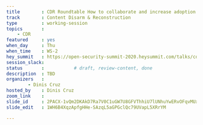 ```yaml
---
title        : CDR Roundtable How to collaborate and increase adoption
track        : Content Disarm & Reconstruction
type         : working-session
topics       :
    - CDR
featured     : yes
when_day     : Thu
when_time    : WS-2
hey_summit   : https://open-security-summit-2020.heysummit.com/talks/cdr-roundtable-how-to-collaborate-and-increase-adoption/
session_slack: 
status       :           # draft, review-content, done
description  : TBD
organizers   :
        - Dinis Cruz
hosted_by    : Dinis Cruz
zoom_link    : 
slide_id     : 2PACX-1vQm2DKAkD7Ra7V0C1uGW7U8GFVThhiU7lUNhuYwERvOFqvMUx-W5MD9WuQE-Y0Qw2gS0Yuhalvbu-ZO
slide_edit   : 1WH6B4XqzApfgHHe-SAzqL5aGPGclQc79UVapL5XRrYM

---
```

